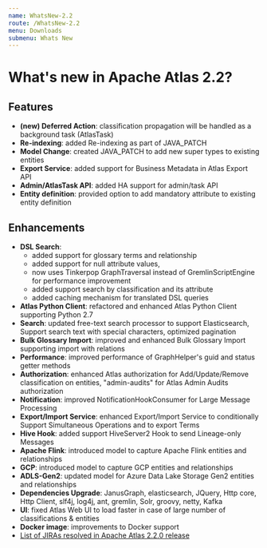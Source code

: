 ```yaml
---
name: WhatsNew-2.2
route: /WhatsNew-2.2
menu: Downloads
submenu: Whats New
---
```


# What's new in Apache Atlas 2.2?

## Features
* **(new) Deferred Action**: classification propagation will be handled as a background task (AtlasTask)
* **Re-indexing**: added Re-indexing as part of JAVA_PATCH
* **Model Change**: created JAVA_PATCH to add new super types to existing entities
* **Export Service**: added support for Business Metadata in Atlas Export API
* **Admin/AtlasTask API**: added HA support for admin/task API
* **Entity definition**: provided option to add mandatory attribute to existing entity definition

## Enhancements
* **DSL Search**:
  - added support for glossary terms and relationship
  - added support for null attribute values,
  - now uses Tinkerpop GraphTraversal instead of GremlinScriptEngine for performance improvement
  - added support search by classification and its attribute
  - added caching mechanism for translated DSL queries
* **Atlas Python Client**: refactored and enhanced Atlas Python Client supporting Python 2.7
* **Search**: updated free-text search processor to support Elasticsearch, Support search text with special characters, optimized pagination
* **Bulk Glossary Import**: improved and enhanced Bulk Glossary Import supporting import with relations
* **Performance**: improved performance of GraphHelper's guid and status getter methods
* **Authorization**: enhanced Atlas authorization for Add/Update/Remove classification on entities, "admin-audits" for Atlas Admin Audits authorization
* **Notification**: improved NotificationHookConsumer for Large Message Processing
* **Export/Import Service**: enhanced Export/Import Service to conditionally Support Simultaneous Operations and to export Terms
* **Hive Hook**: added support HiveServer2 Hook to send Lineage-only Messages
* **Apache Flink**: introduced model to capture Apache Flink entities and relationships
* **GCP**: introduced model to capture GCP entities and relationships
* **ADLS-Gen2**: updated model for Azure Data Lake Storage Gen2 entities and relationships
* **Dependencies Upgrade**: JanusGraph, elasticsearch, JQuery, Http core, Http Client, slf4j, log4j, ant, gremlin, Solr, groovy, netty, Kafka
* **UI**: fixed Atlas Web UI to load faster in case of large number of classifications & entities
* **Docker image**: improvements to Docker support
* [List of JIRAs resolved in Apache Atlas 2.2.0 release](https://issues.apache.org/jira/issues/?jql=project%20%3D%20ATLAS%20AND%20status%20%3D%20Resolved%20AND%20fixVersion%20%3D%202.2.0%20ORDER%20BY%20key%20DESC)
